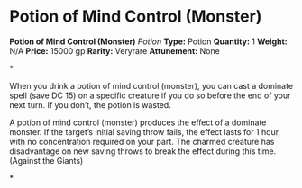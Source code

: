 # Potion of Mind Control (Monster)

**Potion of Mind Control (Monster)**
_Potion_
**Type:** Potion
**Quantity:** 1
**Weight:** N/A
**Price:** 15000 gp
**Rarity:** Veryrare
**Attunement:** None

*<p>When you drink a potion of mind control (monster), you can cast a dominate spell (save DC 15) on a specific creature if you do so before the end of your next turn. If you don’t, the potion is wasted.

A potion of mind control (monster) produces the effect of a dominate monster. If the target’s initial saving throw fails, the effect lasts for 1 hour, with no concentration required on your part. The charmed creature has disadvantage on new saving throws to break the effect during this time. (Against the Giants)</p>*